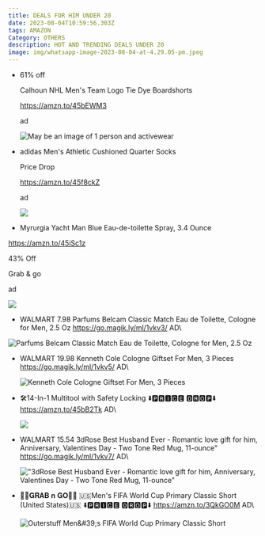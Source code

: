 ```yaml
---
title: DEALS FOR HIM UNDER 20
date: 2023-08-04T10:59:56.303Z
tags: AMAZON
Category: OTHERS
description: HOT AND TRENDING DEALS UNDER 20
image: img/whatsapp-image-2023-08-04-at-4.29.05-pm.jpeg
---
```

* 61% off

  Calhoun NHL Men's Team Logo Tie Dye Boardshorts

  https://amzn.to/45bEWM3

  ad

  <!--EndFragment-->

  ![May be an image of 1 person and activewear](https://scontent.fccu3-1.fna.fbcdn.net/v/t39.30808-6/362671172_1035899517774133_4107126525016146417_n.jpg?_nc_cat=101&ccb=1-7&_nc_sid=5cd70e&_nc_ohc=hhkYpTw8DXUAX8rWhsW&_nc_ht=scontent.fccu3-1.fna&oh=00_AfAZTvCUYmwRtG-59meU8Ld1w7ll6hZAe367m66HX6nEpA&oe=64D20EC1)

  <!--EndFragment-->
* adidas Men's Athletic Cushioned Quarter Socks

  Price Drop

  https://amzn.to/45f8ckZ

  ad

  <!--EndFragment-->

  ![](https://m.media-amazon.com/images/I/81hNGGETHXL._AC_UX679_.jpg)

  <!--EndFragment-->
* Myrurgia Yacht Man Blue Eau-de-toilette Spray, 3.4 Ounce

https://amzn.to/45iSc1z

43% Off

Grab & go

ad

<!--EndFragment-->

![](https://m.media-amazon.com/images/I/61Aj9QsoILL._SL1000_.jpg)

<!--EndFragment-->

* WALMART
  7.98
  Parfums Belcam Classic Match Eau de Toilette, Cologne for Men, 2.5 Oz
  https://go.magik.ly/ml/1vkv3/
  AD\

![Parfums Belcam Classic Match Eau de Toilette, Cologne for Men, 2.5 Oz](https://i5.walmartimages.com/asr/1560b6c2-4c17-471a-8ed2-508c49672f6a.6591a0690c1493d37267a444acaeb241.jpeg?odnHeight=2000&odnWidth=2000&odnBg=FFFFFF)

* WALMART
  19.98
  Kenneth Cole Cologne Giftset For Men, 3 Pieces
  https://go.magik.ly/ml/1vkv5/
  AD\

  ![Kenneth Cole Cologne Giftset For Men, 3 Pieces](https://i5.walmartimages.com/seo/Kenneth-Cole-Cologne-Giftset-For-Men-3-Pieces_47183b60-d589-4469-ad02-0862f8b27e29.661ee9af30ce8382582a9e9e74d173aa.jpeg?odnHeight=612&odnWidth=612&odnBg=FFFFFF)
* 🛠14-In-1 Multitool with Safety Locking
  ⬇️🅿🆁🅸🅲🅴 🅳🆁🅾🅿⬇️
  https://amzn.to/45bB2Tk
  AD\

  ![](https://m.media-amazon.com/images/I/61F2k5mHPDL._AC_SL1200_.jpg)
* WALMART
  15.54
  3dRose Best Husband Ever - Romantic love gift for him, Anniversary, Valentines Day - Two Tone Red Mug, 11-ounce"
  https://go.magik.ly/ml/1vkv7/
  AD\

  !["3dRose Best Husband Ever - Romantic love gift for him, Anniversary, Valentines Day - Two Tone Red Mug, 11-ounce"](https://i5.walmartimages.com/asr/12703ecc-5035-475b-9131-fe5d062071fd_1.8e2219c3598a49d659cb99f677058acd.jpeg?odnHeight=2000&odnWidth=2000&odnBg=FFFFFF)
* 🏃🏃𝐆𝐑𝐀𝐁 𝐧 𝐆𝐎🏃🏃
  🇺🇸Men's FIFA World Cup Primary Classic Short (United States)🇺🇸
  ⬇️🅿🆁🅸🅲🅴 🅳🆁🅾🅿⬇️
  https://amzn.to/3QkGO0M
  AD\

  ![Outerstuff Men\&#39;s FIFA World Cup Primary Classic Short](https://m.media-amazon.com/images/I/71MctSE191L._AC_UX522_.jpg)